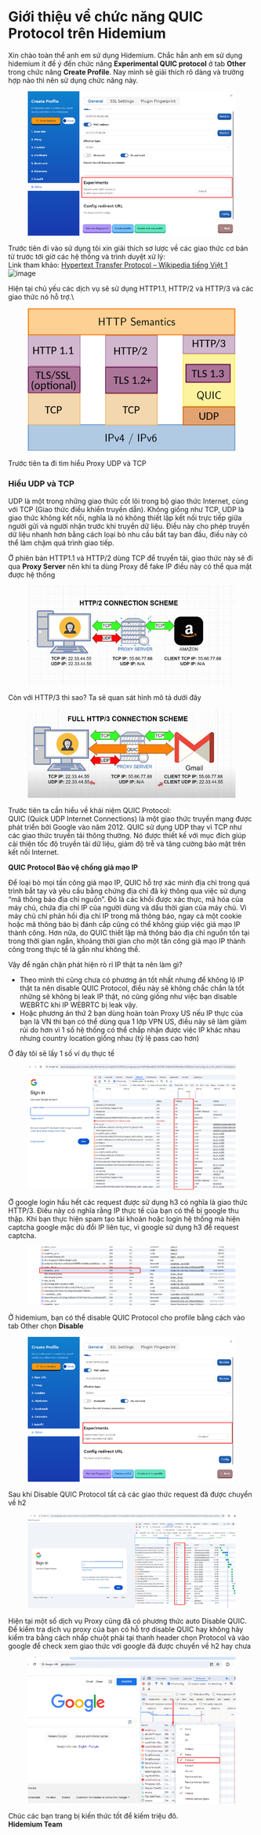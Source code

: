 # Giới thiệu về chức năng QUIC Protocol trên Hidemium

Xin chào toàn thể anh em sử dụng Hidemium. Chắc hẳn anh em sử dụng hidemium ít để ý đến chức năng **Experimental QUIC protocol** ở tab **Other** trong chức năng **Create Profile**. Nay mình sẽ giải thích rõ dàng và trường hợp nào thì nên sử dụng chức năng này.

<figure><img src="../../../.gitbook/assets/image.png" alt=""><figcaption></figcaption></figure>

&#x20;

Trước tiên đi vào sử dụng tôi xin giải thích sơ lược về các giao thức cơ bản từ trước tới giờ các hệ thống và trình duyệt xử lý:\
Link tham khảo: [Hypertext Transfer Protocol – Wikipedia tiếng Việt 1](https://vi.wikipedia.org/wiki/Hypertext_Transfer_Protocol)\
![image](https://forum.hidemium.io/uploads/default/original/1X/745aa83b071775668204085cce3b88da1cc302cd.png)

Hiện tại chủ yếu các dịch vụ sẽ sử dụng HTTP1.1, HTTP/2 và HTTP/3 và các giao thức nó hỗ trợ.\


<figure><img src="../../../.gitbook/assets/image (1).png" alt=""><figcaption></figcaption></figure>



Trước tiên ta đi tìm hiểu Proxy UDP và TCP

### Hiểu UDP và TCP <a href="#hiu-udp-v-tcp-1" id="hiu-udp-v-tcp-1"></a>

UDP là một trong những giao thức cốt lõi trong bộ giao thức Internet, cùng với TCP (Giao thức điều khiển truyền dẫn). Không giống như TCP, UDP là giao thức không kết nối, nghĩa là nó không thiết lập kết nối trực tiếp giữa người gửi và người nhận trước khi truyền dữ liệu. Điều này cho phép truyền dữ liệu nhanh hơn bằng cách loại bỏ nhu cầu bắt tay ban đầu, điều này có thể làm chậm quá trình giao tiếp.

Ở phiên bản HTTP1.1 và HTTP/2 dùng TCP để truyền tải, giao thức này sẽ đi qua **Proxy Server** nên khi ta dùng Proxy để fake IP điều này có thể qua mặt được hệ thống

<figure><img src="../../../.gitbook/assets/image (3).png" alt=""><figcaption></figcaption></figure>



Còn với HTTP/3 thì sao? Ta sẽ quan sát hình mô tả dưới đây

<figure><img src="../../../.gitbook/assets/image (4).png" alt=""><figcaption></figcaption></figure>



Trước tiên ta cần hiểu về khái niệm QUIC Protocol:\
QUIC (Quick UDP Internet Connections) là một giao thức truyền mạng được phát triển bởi Google vào năm 2012. QUIC sử dụng UDP thay vì TCP như các giao thức truyền tải thông thường. Nó được thiết kế với mục đích giúp cải thiện tốc độ truyền tải dữ liệu, giảm độ trễ và tăng cường bảo mật trên kết nối Internet.

**QUIC Protocol Bảo vệ chống giả mạo IP**

Để loại bỏ mọi tấn công giả mạo IP, QUIC hỗ trợ xác minh địa chỉ trong quá trình bắt tay và yêu cầu bằng chứng địa chỉ đã ký thông qua việc sử dụng “mã thông báo địa chỉ nguồn”. Đó là các khối được xác thực, mã hóa của máy chủ, chứa địa chỉ IP của người dùng và dấu thời gian của máy chủ. Vì máy chủ chỉ phản hồi địa chỉ IP trong mã thông báo, ngay cả một cookie hoặc mã thông báo bị đánh cắp cũng có thể không giúp việc giả mạo IP thành công. Hơn nữa, do QUIC thiết lập mã thông báo địa chỉ nguồn tồn tại trong thời gian ngắn, khoảng thời gian cho một tấn công giả mạo IP thành công trong thực tế là gần như không thể.

Vậy để ngăn chặn phát hiện rò rỉ IP thật ta nên làm gì?

* Theo mình thì cũng chưa có phương án tốt nhất nhưng để không lộ IP thật ta nên disable QUIC Protocol, điều này sẽ không chắc chắn là tốt những sẽ không bị leak IP thật, nó cũng giống như việc bạn disable WEBRTC khi IP WEBRTC bị leak vậy.
* Hoặc phương án thứ 2 bạn dùng hoàn toàn Proxy US nếu IP thực của bạn là VN thì bạn có thể dùng qua 1 lớp VPN US, điều này sẽ làm giảm rủi do hơn vì 1 số hệ thống có thể chấp nhận được việc IP khác nhau nhưng country location giống nhau (tỷ lệ pass cao hơn)

Ở đây tôi sẽ lấy 1 số ví dụ thực tế

<figure><img src="../../../.gitbook/assets/image (5).png" alt=""><figcaption></figcaption></figure>





Ở google login hầu hết các request được sử dụng h3 có nghĩa là giao thức HTTP/3. Điều này có nghĩa rằng IP thực tế của bạn có thể bị google thu thập. Khi bạn thực hiện spam tạo tài khoản hoặc login hệ thống mà hiện captcha google mặc dù đổi IP liên tục, vì google sử dụng h3 để request captcha.

<figure><img src="../../../.gitbook/assets/image (6).png" alt=""><figcaption></figcaption></figure>



Ở hidemium, bạn có thể disable QUIC Protocol cho profile bằng cách vào tab Other chọn **Disable**

<figure><img src="../../../.gitbook/assets/image (7).png" alt=""><figcaption></figcaption></figure>



Sau khi Disable QUIC Protocol tất cả các giao thức request đã được chuyển về h2

<figure><img src="../../../.gitbook/assets/image (8).png" alt=""><figcaption></figcaption></figure>



Hiện tại một số dịch vụ Proxy cũng đã có phương thức auto Disable QUIC. Để kiểm tra dịch vụ proxy của bạn có hỗ trợ disable QUIC hay không hãy kiểm tra bằng cách nhấp chuột phải tại thanh header chọn Protocol và vào google để check xem giao thức với google đã được chuyển về h2 hay chưa

<figure><img src="../../../.gitbook/assets/image (9).png" alt=""><figcaption></figcaption></figure>

Chúc các bạn trang bị kiến thức tốt để kiếm triệu đô.\
**Hidemium Team**
